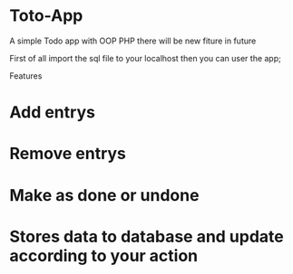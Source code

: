 # Toto-App
A simple Todo app with OOP PHP there will be new fiture in future

First of all import the sql file to your localhost then you can user the app;

Features

# Add entrys
# Remove entrys
# Make as done or undone
# Stores data to database and update according to your action
